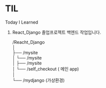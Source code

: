 # TIL
Today I Learned

1. React_Django
    졸업프로젝트 백엔드 작업입니다.  
    
    /Reacht_Django  
    │  
    ├── /mysite  
    │   └── /mysite  
    │       ├── /mysite  
    │       └── /self_checkout ( 메인 app)  
    │  
    └── /mydjango (가상환경)  
   

